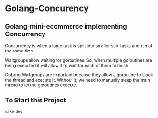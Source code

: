 # Golang-Concurency

## Golang-mini-ecommerce implementing Concurrency

Concurrency is when a large task is split into smaller sub-tasks and run at the same time

Waitgroups allow waiting for goroutines. So, when multiple goroutines are being executed it will allow it to wait for each of them to finish.

GoLang Waitgroups are important because they allow a goroutine to block the thread and execute it. Without it, we need to manually sleep the main thread to let the goroutines execute.

## To Start this Project

    make dev
    
